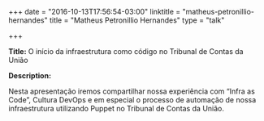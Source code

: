 +++
date = "2016-10-13T17:56:54-03:00"
linktitle = "matheus-petronillio-hernandes"
title = "Matheus Petronillio Hernandes"
type = "talk"

+++

<div class="span-15  ">
  <div class="span-15  last ">
  <p><strong>Title:</strong>
O início da infraestrutura como código no Tribunal de Contas da União
</p>

<p><strong>Description:</strong></p>

<p>
Nesta apresentação iremos compartilhar nossa experiência com “Infra as Code”, Cultura DevOps e em especial o processo de automação de nossa infraestrutura utilizando Puppet no Tribunal de Contas da União.
</p>
<p>

  </div>
</div>
